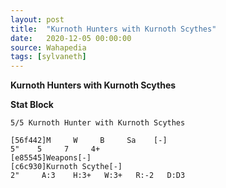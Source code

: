 ```yaml
---
layout: post
title:  "Kurnoth Hunters with Kurnoth Scythes"
date:   2020-12-05 00:00:00
source: Wahapedia
tags: [sylvaneth]
---
```


**Kurnoth Hunters with Kurnoth Scythes**

**Stat Block**
```
5/5 Kurnoth Hunter with Kurnoth Scythes
```

```
[56f442]M     W     B     Sa    [-]
5"    5     7     4+    
[e85545]Weapons[-]
[c6c930]Kurnoth Scythe[-]
2"     A:3    H:3+   W:3+   R:-2   D:D3  
```
    